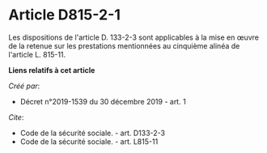 # Article D815-2-1

Les dispositions de l'article D. 133-2-3 sont applicables à la mise en œuvre de la retenue sur les prestations mentionnées au
cinquième alinéa de l'article L. 815-11.

**Liens relatifs à cet article**

_Créé par_:

  - Décret n°2019-1539 du 30 décembre 2019 - art. 1

_Cite_:

  - Code de la sécurité sociale. - art. D133-2-3
  - Code de la sécurité sociale. - art. L815-11
